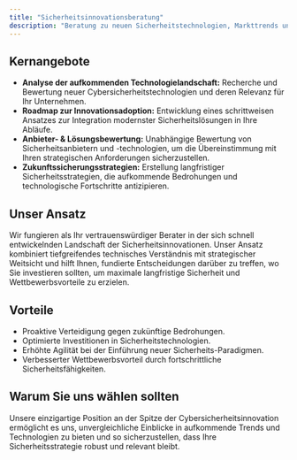 ```yaml
---
title: "Sicherheitsinnovationsberatung"
description: "Beratung zu neuen Sicherheitstechnologien, Markttrends und strategischen Investitionen zur Zukunftssicherung Ihrer Sicherheitslage."
---
```


## Kernangebote

*   **Analyse der aufkommenden Technologielandschaft:** Recherche und Bewertung neuer Cybersicherheitstechnologien und deren Relevanz für Ihr Unternehmen.
*   **Roadmap zur Innovationsadoption:** Entwicklung eines schrittweisen Ansatzes zur Integration modernster Sicherheitslösungen in Ihre Abläufe.
*   **Anbieter- & Lösungsbewertung:** Unabhängige Bewertung von Sicherheitsanbietern und -technologien, um die Übereinstimmung mit Ihren strategischen Anforderungen sicherzustellen.
*   **Zukunftssicherungsstrategien:** Erstellung langfristiger Sicherheitsstrategien, die aufkommende Bedrohungen und technologische Fortschritte antizipieren.

## Unser Ansatz

Wir fungieren als Ihr vertrauenswürdiger Berater in der sich schnell entwickelnden Landschaft der Sicherheitsinnovationen. Unser Ansatz kombiniert tiefgreifendes technisches Verständnis mit strategischer Weitsicht und hilft Ihnen, fundierte Entscheidungen darüber zu treffen, wo Sie investieren sollten, um maximale langfristige Sicherheit und Wettbewerbsvorteile zu erzielen.

## Vorteile

*   Proaktive Verteidigung gegen zukünftige Bedrohungen.
*   Optimierte Investitionen in Sicherheitstechnologien.
*   Erhöhte Agilität bei der Einführung neuer Sicherheits-Paradigmen.
*   Verbesserter Wettbewerbsvorteil durch fortschrittliche Sicherheitsfähigkeiten.

## Warum Sie uns wählen sollten

Unsere einzigartige Position an der Spitze der Cybersicherheitsinnovation ermöglicht es uns, unvergleichliche Einblicke in aufkommende Trends und Technologien zu bieten und so sicherzustellen, dass Ihre Sicherheitsstrategie robust und relevant bleibt.